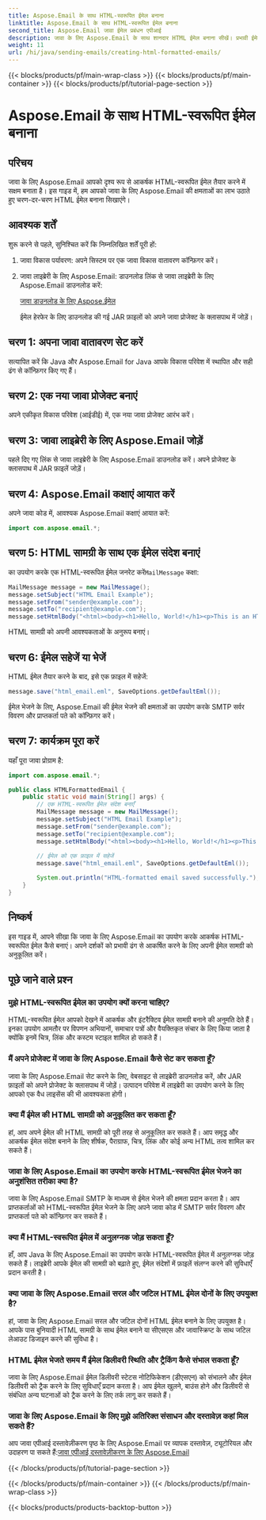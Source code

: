 ```yaml
---
title: Aspose.Email के साथ HTML-स्वरूपित ईमेल बनाना
linktitle: Aspose.Email के साथ HTML-स्वरूपित ईमेल बनाना
second_title: Aspose.Email जावा ईमेल प्रबंधन एपीआई
description: जावा के लिए Aspose.Email के साथ शानदार HTML ईमेल बनाना सीखें। प्रभावी ईमेल संचार के लिए कोड उदाहरणों के साथ चरण-दर-चरण मार्गदर्शिका।
weight: 11
url: /hi/java/sending-emails/creating-html-formatted-emails/
---
```


{{< blocks/products/pf/main-wrap-class >}}
{{< blocks/products/pf/main-container >}}
{{< blocks/products/pf/tutorial-page-section >}}

# Aspose.Email के साथ HTML-स्वरूपित ईमेल बनाना


## परिचय

जावा के लिए Aspose.Email आपको दृश्य रूप से आकर्षक HTML-स्वरूपित ईमेल तैयार करने में सक्षम बनाता है। इस गाइड में, हम आपको जावा के लिए Aspose.Email की क्षमताओं का लाभ उठाते हुए चरण-दर-चरण HTML ईमेल बनाना सिखाएंगे।

## आवश्यक शर्तें

शुरू करने से पहले, सुनिश्चित करें कि निम्नलिखित शर्तें पूरी हों:

1. जावा विकास पर्यावरण: अपने सिस्टम पर एक जावा विकास वातावरण कॉन्फ़िगर करें।

2. जावा लाइब्रेरी के लिए Aspose.Email: डाउनलोड लिंक से जावा लाइब्रेरी के लिए Aspose.Email डाउनलोड करें:

   [जावा डाउनलोड के लिए Aspose.ईमेल](https://releases.aspose.com/email/java/)

   ईमेल हेरफेर के लिए डाउनलोड की गई JAR फ़ाइलों को अपने जावा प्रोजेक्ट के क्लासपाथ में जोड़ें।

## चरण 1: अपना जावा वातावरण सेट करें

सत्यापित करें कि Java और Aspose.Email for Java आपके विकास परिवेश में स्थापित और सही ढंग से कॉन्फ़िगर किए गए हैं।

## चरण 2: एक नया जावा प्रोजेक्ट बनाएं

अपने एकीकृत विकास परिवेश (आईडीई) में, एक नया जावा प्रोजेक्ट आरंभ करें।

## चरण 3: जावा लाइब्रेरी के लिए Aspose.Email जोड़ें

पहले दिए गए लिंक से जावा लाइब्रेरी के लिए Aspose.Email डाउनलोड करें। अपने प्रोजेक्ट के क्लासपाथ में JAR फ़ाइलें जोड़ें।

## चरण 4: Aspose.Email कक्षाएं आयात करें

अपने जावा कोड में, आवश्यक Aspose.Email कक्षाएं आयात करें:

```java
import com.aspose.email.*;
```

## चरण 5: HTML सामग्री के साथ एक ईमेल संदेश बनाएं

 का उपयोग करके एक HTML-स्वरूपित ईमेल जनरेट करें`MailMessage` कक्षा:

```java
MailMessage message = new MailMessage();
message.setSubject("HTML Email Example");
message.setFrom("sender@example.com");
message.setTo("recipient@example.com");
message.setHtmlBody("<html><body><h1>Hello, World!</h1><p>This is an HTML-formatted email.</p></body></html>");
```

HTML सामग्री को अपनी आवश्यकताओं के अनुरूप बनाएं।

## चरण 6: ईमेल सहेजें या भेजें

HTML ईमेल तैयार करने के बाद, इसे एक फ़ाइल में सहेजें:

```java
message.save("html_email.eml", SaveOptions.getDefaultEml());
```

ईमेल भेजने के लिए, Aspose.Email की ईमेल भेजने की क्षमताओं का उपयोग करके SMTP सर्वर विवरण और प्राप्तकर्ता पते को कॉन्फ़िगर करें।

## चरण 7: कार्यक्रम पूरा करें

यहाँ पूरा जावा प्रोग्राम है:

```java
import com.aspose.email.*;

public class HTMLFormattedEmail {
    public static void main(String[] args) {
        // एक HTML-स्वरूपित ईमेल संदेश बनाएँ
        MailMessage message = new MailMessage();
        message.setSubject("HTML Email Example");
        message.setFrom("sender@example.com");
        message.setTo("recipient@example.com");
        message.setHtmlBody("<html><body><h1>Hello, World!</h1><p>This is an HTML-formatted email.</p></body></html>");
        
        // ईमेल को एक फ़ाइल में सहेजें
        message.save("html_email.eml", SaveOptions.getDefaultEml());

        System.out.println("HTML-formatted email saved successfully.");
    }
}
```

## निष्कर्ष

इस गाइड में, आपने सीखा कि जावा के लिए Aspose.Email का उपयोग करके आकर्षक HTML-स्वरूपित ईमेल कैसे बनाएं। अपने दर्शकों को प्रभावी ढंग से आकर्षित करने के लिए अपनी ईमेल सामग्री को अनुकूलित करें।

## पूछे जाने वाले प्रश्न

### मुझे HTML-स्वरूपित ईमेल का उपयोग क्यों करना चाहिए?
HTML-स्वरूपित ईमेल आपको देखने में आकर्षक और इंटरैक्टिव ईमेल सामग्री बनाने की अनुमति देते हैं। इनका उपयोग आमतौर पर विपणन अभियानों, समाचार पत्रों और वैयक्तिकृत संचार के लिए किया जाता है क्योंकि इनमें चित्र, लिंक और कस्टम स्टाइल शामिल हो सकते हैं।

### मैं अपने प्रोजेक्ट में जावा के लिए Aspose.Email कैसे सेट कर सकता हूँ?
जावा के लिए Aspose.Email सेट करने के लिए, वेबसाइट से लाइब्रेरी डाउनलोड करें, और JAR फ़ाइलों को अपने प्रोजेक्ट के क्लासपाथ में जोड़ें। उत्पादन परिवेश में लाइब्रेरी का उपयोग करने के लिए आपको एक वैध लाइसेंस की भी आवश्यकता होगी।

### क्या मैं ईमेल की HTML सामग्री को अनुकूलित कर सकता हूँ?
हां, आप अपने ईमेल की HTML सामग्री को पूरी तरह से अनुकूलित कर सकते हैं। आप समृद्ध और आकर्षक ईमेल संदेश बनाने के लिए शीर्षक, पैराग्राफ, चित्र, लिंक और कोई अन्य HTML तत्व शामिल कर सकते हैं।

### जावा के लिए Aspose.Email का उपयोग करके HTML-स्वरूपित ईमेल भेजने का अनुशंसित तरीका क्या है?
जावा के लिए Aspose.Email SMTP के माध्यम से ईमेल भेजने की क्षमता प्रदान करता है। आप प्राप्तकर्ताओं को HTML-स्वरूपित ईमेल भेजने के लिए अपने जावा कोड में SMTP सर्वर विवरण और प्राप्तकर्ता पते को कॉन्फ़िगर कर सकते हैं।

### क्या मैं HTML-स्वरूपित ईमेल में अनुलग्नक जोड़ सकता हूँ?
हाँ, आप Java के लिए Aspose.Email का उपयोग करके HTML-स्वरूपित ईमेल में अनुलग्नक जोड़ सकते हैं। लाइब्रेरी आपके ईमेल की सामग्री को बढ़ाते हुए, ईमेल संदेशों में फ़ाइलें संलग्न करने की सुविधाएँ प्रदान करती है।

### क्या जावा के लिए Aspose.Email सरल और जटिल HTML ईमेल दोनों के लिए उपयुक्त है?
हां, जावा के लिए Aspose.Email सरल और जटिल दोनों HTML ईमेल बनाने के लिए उपयुक्त है। आपके पास बुनियादी HTML सामग्री के साथ ईमेल बनाने या सीएसएस और जावास्क्रिप्ट के साथ जटिल लेआउट डिजाइन करने की सुविधा है।

### HTML ईमेल भेजते समय मैं ईमेल डिलीवरी स्थिति और ट्रैकिंग कैसे संभाल सकता हूँ?
जावा के लिए Aspose.Email ईमेल डिलीवरी स्टेटस नोटिफिकेशन (डीएसएन) को संभालने और ईमेल डिलीवरी को ट्रैक करने के लिए सुविधाएँ प्रदान करता है। आप ईमेल खुलने, बाउंस होने और डिलीवरी से संबंधित अन्य घटनाओं को ट्रैक करने के लिए तर्क लागू कर सकते हैं।
### जावा के लिए Aspose.Email के लिए मुझे अतिरिक्त संसाधन और दस्तावेज़ कहां मिल सकते हैं?
 आप जावा एपीआई दस्तावेज़ीकरण पृष्ठ के लिए Aspose.Email पर व्यापक दस्तावेज़, ट्यूटोरियल और उदाहरण पा सकते हैं:[जावा एपीआई दस्तावेज़ीकरण के लिए Aspose.Email](https://reference.aspose.com/email/java/)


{{< /blocks/products/pf/tutorial-page-section >}}

{{< /blocks/products/pf/main-container >}}
{{< /blocks/products/pf/main-wrap-class >}}

{{< blocks/products/products-backtop-button >}}
